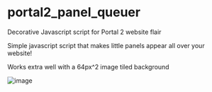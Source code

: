 # portal2_panel_queuer
Decorative Javascript script for Portal 2 website flair

Simple javascript script that makes little panels appear all over your website!

Works extra well with a 64px^2 image tiled background

![image](https://github.com/user-attachments/assets/f15003dd-ef94-46b4-8134-f7783da55a3d)
